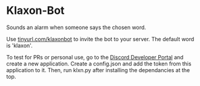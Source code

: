 # Klaxon-Bot
Sounds an alarm when someone says the chosen word.

Use [tinyurl.com/klaxonbot](https://discord.com/oauth2/authorize?client_id=1281154203091337268&permissions=274878417984&integration_type=0&scope=bot+applications.commands) to invite the bot to your server. The default word is 'klaxon'.

To test for PRs or personal use, go to the [Discord Developer Portal](https://discord.com/developers/applications) and create a new application. Create a config.json and add the token from this application to it. Then, run klxn.py after installing the dependancies at the top.
